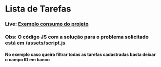 <h1>Lista de Tarefas</h1>

### Live: <a href="https://renannevesc94.github.io/ADA/MODULO-02/LISTA-TAREFAS/index.html">Exemplo consumo do projeto</a>

### Obs: O código JS com a solução para o problema solicitado está em /assets/script.js

#### No exemplo caso queira filtrar todas as tarefas cadastradas basta deixar o campo ID em banco
